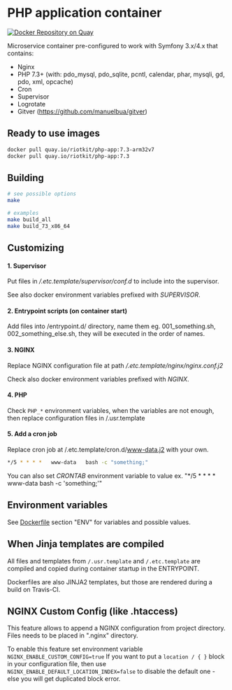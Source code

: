 PHP application container
=========================

[![Docker Repository on Quay](https://quay.io/repository/riotkit/php-app/status "Docker Repository on Quay")](https://quay.io/repository/riotkit/php-app)

Microservice container pre-configured to work with Symfony 3.x/4.x that contains:
- Nginx
- PHP 7.3+ (with: pdo_mysql, pdo_sqlite, pcntl, calendar, phar, mysqli, gd, pdo, xml, opcache)
- Cron
- Supervisor
- Logrotate
- Gitver (https://github.com/manuelbua/gitver)

## Ready to use images

```bash
docker pull quay.io/riotkit/php-app:7.3-arm32v7
docker pull quay.io/riotkit/php-app:7.3
```

## Building

```bash
# see possible options
make

# examples
make build_all
make build_73_x86_64
```

## Customizing

#### 1. Supervisor

Put files in */.etc.template/supervisor/conf.d* to include into the supervisor.

See also docker environment variables prefixed with *SUPERVISOR*.

#### 2. Entrypoint scripts (on container start)

Add files into /entrypoint.d/ directory, name them eg. 001_something.sh, 002_something_else.sh, they will be executed in the order of names.

#### 3. NGINX

Replace NGINX configuration file at path */.etc.template/nginx/nginx.conf.j2*

Check also docker environment variables prefixed with *NGINX*.

#### 4. PHP

Check `PHP_*` environment variables, when the variables are not enough, then replace configuration files in /.usr.template

#### 5. Add a cron job

Replace cron job at /.etc.template/cron.d/www-data.j2 with your own.

```bash
*/5 * * * *   www-data   bash -c "something;"
```

You can also set *CRONTAB* environment variable to value ex. "*/5 * * * *   www-data   bash -c 'something;'"

## Environment variables

See [Dockerfile](https://github.com/riotkit-org/docker-php-app/blob/master/Dockerfile) section "ENV" for variables and possible values.

## When Jinja templates are compiled

All files and templates from `/.usr.template` and `/.etc.template` are compiled and copied during container startup in the ENTRYPOINT.

Dockerfiles are also JINJA2 templates, but those are rendered during a build on Travis-CI.

## NGINX Custom Config (like .htaccess)

This feature allows to append a NGINX configuration from project directory.
Files needs to be placed in ".nginx" directory.

To enable this feature set environment variable `NGINX_ENABLE_CUSTOM_CONFIG=true`
If you want to put a `location / { }` block in your configuration file, then use `NGINX_ENABLE_DEFAULT_LOCATION_INDEX=false` to disable the default one - else you will get duplicated block error.
